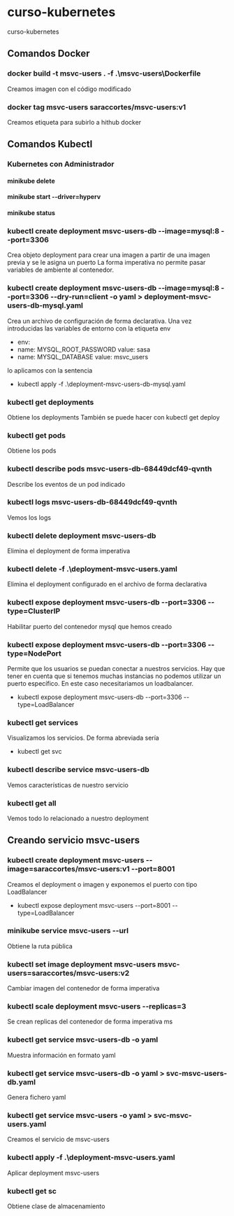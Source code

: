 # curso-kubernetes
curso-kubernetes

## Comandos Docker
### docker build -t msvc-users . -f .\msvc-users\Dockerfile
Creamos imagen con  el código modificado

### docker tag msvc-users saraccortes/msvc-users:v1
Creamos etiqueta para subirlo a hithub docker

## Comandos Kubectl
### Kubernetes con Administrador
#### minikube delete
#### minikube start --driver=hyperv
#### minikube status

### kubectl create deployment msvc-users-db --image=mysql:8 --port=3306
Crea objeto deployment para crear una imagen a partir de una imagen previa y se le asigna un puerto
La forma imperativa  no permite pasar variables de ambiente al contenedor.

### kubectl create deployment msvc-users-db --image=mysql:8 --port=3306 --dry-run=client -o yaml > deployment-msvc-users-db-mysql.yaml
Crea un archivo de configuración de forma declarativa. Una vez introducidas las variables de entorno con la  etiqueta  env
- env:
- name: MYSQL_ROOT_PASSWORD
value: sasa
- name: MYSQL_DATABASE
value: msvc_users

lo aplicamos con la sentencia 
- kubectl apply -f .\deployment-msvc-users-db-mysql.yaml

### kubectl get deployments
Obtiene los deployments
También se puede hacer con kubectl get deploy

### kubectl get pods
Obtiene los pods

### kubectl describe pods msvc-users-db-68449dcf49-qvnth
Describe los eventos de un pod indicado

### kubectl logs msvc-users-db-68449dcf49-qvnth
Vemos los logs

### kubectl delete deployment msvc-users-db
Elimina el deployment de forma imperativa

### kubectl delete -f .\deployment-msvc-users.yaml
Elimina el deployment configurado en el archivo de forma declarativa

### kubectl expose deployment msvc-users-db --port=3306 --type=ClusterIP
Habilitar puerto del contenedor mysql que hemos creado

### kubectl expose deployment msvc-users-db --port=3306 --type=NodePort
Permite que los usuarios se puedan conectar a nuestros servicios.
Hay que tener en cuenta que si tenemos muchas instancias no podemos utilizar un puerto específico. 
En este caso necesitariamos un loadbalancer.
- kubectl expose deployment msvc-users-db --port=3306 --type=LoadBalancer

### kubectl get services
Visualizamos los servicios.
De forma abreviada sería
- kubectl get svc

### kubectl describe service msvc-users-db
Vemos características de nuestro servicio

### kubectl get all
Vemos todo lo  relacionado  a nuestro deployment


## Creando servicio msvc-users
### kubectl create deployment msvc-users --image=saraccortes/msvc-users:v1 --port=8001
Creamos  el deployment o imagen y exponemos el puerto con tipo LoadBalancer
- kubectl expose deployment msvc-users --port=8001 --type=LoadBalancer

### minikube service msvc-users --url
Obtiene la ruta pública

### kubectl set image deployment msvc-users msvc-users=saraccortes/msvc-users:v2
Cambiar imagen del contenedor de forma imperativa

### kubectl scale deployment msvc-users --replicas=3
Se crean replicas del contenedor de forma imperativa
 ms
### kubectl get service msvc-users-db -o yaml
Muestra información en formato yaml

### kubectl get service msvc-users-db -o yaml > svc-msvc-users-db.yaml
Genera fichero yaml

### kubectl get service msvc-users -o yaml > svc-msvc-users.yaml
Creamos el servicio de msvc-users

### kubectl apply -f .\deployment-msvc-users.yaml
Aplicar deployment msvc-users

### kubectl get sc
Obtiene  clase de almacenamiento



